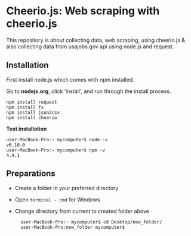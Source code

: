# Cheerio.js: Web scraping with cheerio.js
This repository is about collecting data, web scraping, using cheerio.js &amp; also collecting data from usajobs.gov api using node.js and request. 
		
## Installation
First install node.js which comes with npm installed.

Go to **nodejs.org**, click ‘install’, and run through the install process.
	
	npm install request
	npm install fs
	npm install json2csv
	npm install cheerio
**Test installation**

	user-MacBook-Pro:~ mycomputer$ node -v
	v6.10.0
	user-MacBook-Pro:~ mycomputer$ npm -v
	4.4.1

## Preparations
* Create a folder in your preferred directory
* Open `terminal - cmd` for Windows 
* Change directory from current to created folder above

		user-MacBook-Pro:~ mycomputer$ cd Desktop/new_folder/
		user-MacBook-Pro:new_folder mycomputer$

